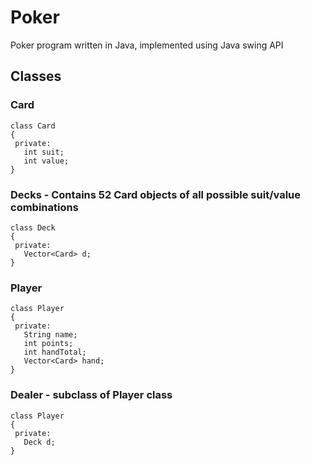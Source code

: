 # Poker
Poker program written in Java, implemented using Java swing API

## Classes
### Card
```
class Card
{
 private:
   int suit;
   int value;
}
```
### Decks - Contains 52 Card objects of all possible suit/value combinations
```
class Deck
{
 private:
   Vector<Card> d;
}
```
### Player
```
class Player
{
 private:
   String name;
   int points;
   int handTotal;
   Vector<Card> hand;
}
```
### Dealer - subclass of Player class
```
class Player
{
 private:
   Deck d;
}
```
